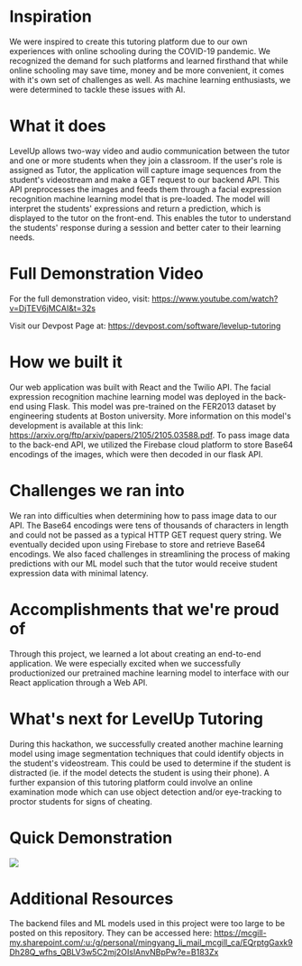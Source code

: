 # Inspiration
We were inspired to create this tutoring platform due to our own experiences with online schooling during the COVID-19 pandemic. We recognized the demand for such platforms and learned firsthand that while online schooling may save time, money and be more convenient, it comes with it's own set of challenges as well. As machine learning enthusiasts, we were determined to tackle these issues with AI.

# What it does
LevelUp allows two-way video and audio communication between the tutor and one or more students when they join a classroom. If the user's role is assigned as Tutor, the application will capture image sequences from the student's videostream and make a GET request to our backend API. This API preprocesses the images and feeds them through a facial expression recognition machine learning model that is pre-loaded. The model will interpret the students' expressions and return a prediction, which is displayed to the tutor on the front-end. This enables the tutor to understand the students' response during a session and better cater to their learning needs.

# Full Demonstration Video
For the full demonstration video, visit: https://www.youtube.com/watch?v=DjTEV6jMCAI&t=32s

Visit our Devpost Page at: https://devpost.com/software/levelup-tutoring

# How we built it
Our web application was built with React and the Twilio API. The facial expression recognition machine learning model was deployed in the back-end using Flask. This model was pre-trained on the FER2013 dataset by engineering students at Boston university. More information on this model's development is available at this link: https://arxiv.org/ftp/arxiv/papers/2105/2105.03588.pdf. To pass image data to the back-end API, we utilized the Firebase cloud platform to store Base64 encodings of the images, which were then decoded in our flask API.

# Challenges we ran into
We ran into difficulties when determining how to pass image data to our API. The Base64 encodings were tens of thousands of characters in length and could not be passed as a typical HTTP GET request query string. We eventually decided upon using Firebase to store and retrieve Base64 encodings. We also faced challenges in streamlining the process of making predictions with our ML model such that the tutor would receive student expression data with minimal latency.

# Accomplishments that we're proud of
Through this project, we learned a lot about creating an end-to-end application. We were especially excited when we successfully productionized our pretrained machine learning model to interface with our React application through a Web API.

# What's next for LevelUp Tutoring
During this hackathon, we successfully created another machine learning model using image segmentation techniques that could identify objects in the student's videostream. This could be used to determine if the student is distracted (ie. if the model detects the student is using their phone). A further expansion of this tutoring platform could involve an online examination mode which can use object detection and/or eye-tracking to proctor students for signs of cheating.

# Quick Demonstration
![](Demo.gif)

# Additional Resources
The backend files and ML models used in this project were too large to be posted on this repository. They can be accessed here: https://mcgill-my.sharepoint.com/:u:/g/personal/mingyang_li_mail_mcgill_ca/EQrptgGaxk9Dh28Q_wfhs_QBLV3w5C2mj2OIslAnvNBpPw?e=B183Zx
